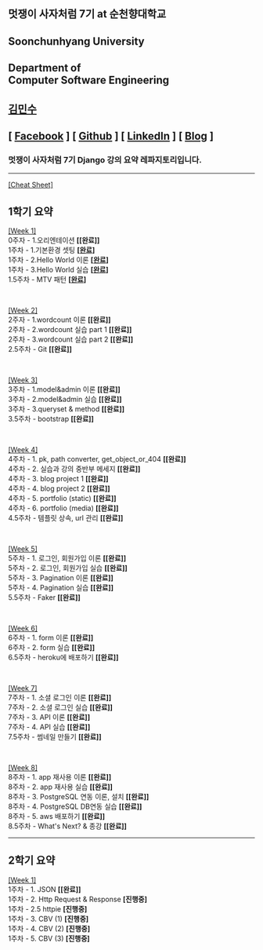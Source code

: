 ## 멋쟁이 사자처럼 7기 at 순천향대학교

## Soonchunhyang University
Department of<br/> Computer Software Engineering
------------------------------------------

##  [김민수](https://github.com/alstn2468)
## [ [Facebook](https://www.facebook.com/profile.php?id=100003769223078) ] [ [Github](https://github.com/alstn2468) ] [ [LinkedIn](https://www.linkedin.com/in/minsu-kim-336289160/) ] [ [Blog](https://alstn2468.github.io/) ]<br/>

### 멋쟁이 사자처럼 7기 **Django** 강의 요약 레파지토리입니다.<br/>

- - -

[[Cheat Sheet]](https://github.com/LikeLionSCH/LikeLion_Study_Summary/blob/master/Summary/Cheat_Sheet.md)

## 1학기 요약
[[Week 1]](https://github.com/LikeLionSCH/LikeLion_Study_Summary/blob/master/Summary/1st_Week_1.md)<br/>
0주자 - 1.오리엔테이션 **[[완료]]**<br/>
1주차 - 1.기본환경 셋팅 **[[완료]((https://github.com/LikeLionSCH/LikeLion_Study_Summary/blob/master/Summary/1st_Week_1/1st_Week_1_1.md))]**<br/>
1주차 - 2.Hello World 이론 **[[완료]((https://github.com/LikeLionSCH/LikeLion_Study_Summary/blob/master/Summary/1st_Week_1/1st_Week_1_2.md))]**<br/>
1주차 - 3.Hello World 실습 **[[완료]((https://github.com/LikeLionSCH/LikeLion_Study_Summary/blob/master/Summary/1st_Week_1/1st_Week_1_3.md))]**<br/>
1.5주차 - MTV 패턴 **[[완료]((https://github.com/LikeLionSCH/LikeLion_Study_Summary/blob/master/Summary/1st_Week_1/1st_Week_1_4.md))]**<br/>

<br/>

[[Week 2]](https://github.com/LikeLionSCH/LikeLion_Study_Summary/blob/master/Summary/1st_Week_2.md)<br/>
2주자 - 1.wordcount 이론 **[[완료]]**<br/>
2주차 - 2.wordcount 실습 part 1 **[[완료]]**<br/>
2주차 - 3.wordcount 실습 part 2 **[[완료]]**<br/>
2.5주차 - Git **[[완료]]**<br/>

<br/>

[[Week 3]](https://github.com/LikeLionSCH/LikeLion_Study_Summary/blob/master/Summary/1st_Week_3.md)<br/>
3주차 - 1.model&admin 이론 **[[완료]]**<br/>
3주차 - 2.model&admin 실습 **[[완료]]**<br/>
3주차 - 3.queryset & method **[[완료]]**<br/>
3.5주차 - bootstrap **[[완료]]**<br/>

<br/>

[[Week 4]](https://github.com/LikeLionSCH/LikeLion_Study_Summary/blob/master/Summary/1st_Week_4.md)<br/>
4주차 - 1. pk, path converter, get_object_or_404 **[[완료]]**<br/>
4주차 - 2. 실습과 강의 중반부 메세지 **[[완료]]**<br/>
4주차 - 3. blog project 1 **[[완료]]**<br/>
4주차 - 4. blog project 2 **[[완료]]**<br/>
4주차 - 5. portfolio (static) **[[완료]]**<br/>
4주차 - 6. portfolio (media) **[[완료]]**<br/>
4.5주차 - 템플릿 상속, url 관리 **[[완료]]**<br/>

<br/>

[[Week 5]](https://github.com/LikeLionSCH/LikeLion_Study_Summary/blob/master/Summary/1st_Week_5.md)<br/>
5주차 - 1. 로그인, 회원가입 이론 **[[완료]]**<br/>
5주차 - 2. 로그인, 회원가입 실습 **[[완료]]**<br/>
5주차 - 3. Pagination 이론 **[[완료]]**<br/>
5주차 - 4. Pagination 실습 **[[완료]]**<br/>
5.5주차 - Faker **[[완료]]**<br/>

<br/>

[[Week 6]](https://github.com/LikeLionSCH/LikeLion_Study_Summary/blob/master/Summary/1st_Week_6.md)<br/>
6주차 - 1. form 이론 **[[완료]]**<br/>
6주차 - 2. form 실습 **[[완료]]**<br/>
6.5주차 - heroku에 배포하기 **[[완료]]**<br/>

<br/>

[[Week 7]](https://github.com/LikeLionSCH/LikeLion_Study_Summary/blob/master/Summary/1st_Week_7.md)<br/>
7주차 - 1. 소셜 로그인 이론 **[[완료]]**<br/>
7주차 - 2. 소셜 로그인 실습 **[[완료]]**<br/>
7주차 - 3. API 이론 **[[완료]]**<br/>
7주차 - 4. API 실습 **[[완료]]**<br/>
7.5주차 - 썸네일 만들기 **[[완료]]**<br/>

<br/>

[[Week 8]](https://github.com/LikeLionSCH/LikeLion_Study_Summary/blob/master/Summary/1st_Week_8.md)<br/>
8주차 - 1. app 재사용 이론 **[[완료]]**<br/>
8주차 - 2. app 재사용 실습 **[[완료]]**<br/>
8주차 - 3. PostgreSQL 연동 이론, 설치 **[[완료]]**<br/>
8주차 - 4. PostgreSQL DB연동 실습 **[[완료]]**<br/>
8주차 - 5. aws 배포하기 **[[완료]]**<br/>
8.5주차 - What's Next? & 종강 **[[완료]]**<br/>

- - -

## 2학기 요약

[[Week 1]](https://github.com/LikeLionSCH/LikeLion_Study_Summary/blob/master/Summary/2nd_Week_1.md)<br/>
1주차 - 1. JSON **[[완료]]**<br/>
1주차 - 2. Http Request & Response **[진행중]**<br/>
1주차 - 2.5 httpie **[진행중]**<br/>
1주차 - 3. CBV (1) **[진행중]**<br/>
1주차 - 4. CBV (2) **[진행중]**<br/>
1주차 - 5. CBV (3) **[진행중]**<br/>
